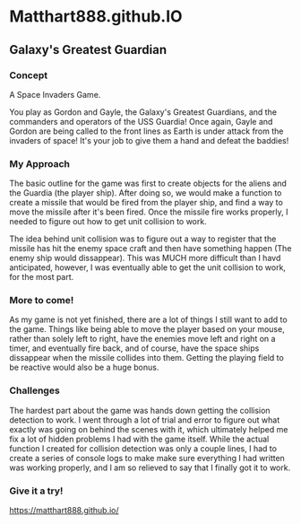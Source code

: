 # Matthart888.github.IO


## Galaxy's Greatest Guardian

### Concept

A Space Invaders Game. 

You play as Gordon and Gayle, the Galaxy's Greatest Guardians, and the commanders and operators of the USS Guardia! Once again, Gayle and Gordon are being called to the front lines as Earth is under attack from the invaders of space! It's your job to give them a hand and defeat the baddies!

### My Approach

The basic outline for the game was first to create objects for the aliens and the Guardia (the player ship). After doing so, we would make a function to create a missile that would be fired from the player ship, and find a way to move the missile after it's been fired. Once the missile fire works properly, I needed to figure out how to get unit collision to work. 

The idea behind unit collision was to figure out a way to register that the missile has hit the enemy space craft and then have something happen (The enemy ship would dissappear). This was MUCH more difficult than I havd anticipated, however, I was eventually able to get the unit collision to work, for the most part.

### More to come!

As my game is not yet finished, there are a lot of things I still want to add to the game. Things like being able to move the player based on your mouse, rather than solely left to right, have the enemies move left and right on a timer, and eventually fire back, and of course, have the space ships dissappear when the missile collides into them. Getting the playing field to be reactive would also be a huge bonus.

### Challenges

The hardest part about the game was hands down getting the collision detection to work. I went through a lot of trial and error to figure out what exactly was going on behind the scenes with it, which ultimately helped me fix a lot of hidden problems I had with the game itself. While the actual function I created for collision detection was only a couple lines, I had to create a series of console logs to make make sure everything I had written was working properly, and I am so relieved to say that I finally got it to work.

### Give it a try!

https://matthart888.github.io/
